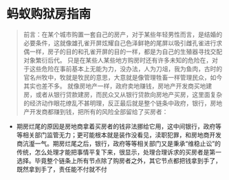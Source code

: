 # 蚂蚁购狱房指南

> 前言：在某个城市购置一套自己的房产，对于某些年轻男性而言，是结婚的必要条件，这就像雄孔雀开屏炫耀自己色泽鲜艳的尾屏以吸引雌孔雀进行求偶一样，房子的目的和孔雀开屏的目的一样，都是为自己的生殖器寻找交配对象繁衍后代。
> 只是在某些人某些地方购房时还有许多未知的危险在，对于这些危险在事前基本上无能为力，没办法，人为刀俎，我为鱼肉，古时的官名州牧中，牧就是牧民的意思，大意就是像管理牲畜一样管理民众，如今其实也差不多。
> 就像房地产一样，政府卖地赚钱，房地产开发商买地建房，或者从银行贷款建房，而民众又从银行贷款向房地产买房，这里面复杂的经济动作眼花缭乱不甚明理，反正最后就是整个链条中政府，银行，房地产开发商都赚到钱，把所有的风险全部留给了买房者：

 - 期房烂尾的原因是房地商拿着买房者的钱非法挪给它用，这中间银行，政府等等相关部门监管无力；更可能根本就是装作没看见，渎职犯罪，和房地商开发商沆瀣一气。期房烂尾之后，银行，政府等等相关部门又是秉承“维稳止讼”的传统，怎么处理才能把事情平复下来，很显示，处理合理诉求的买房者是第一选择。毕竟整个链条上所有节点除了购房者之外，其它节点都把钱拿到手了，既然拿到手了，责任能不付就不付
<!--stackedit_data:
eyJoaXN0b3J5IjpbMjgyNTA4NjMxLC0yMTM3MDk0Njc5LC0xMz
AyMzQxMTM5LC05NTM5NTQsMTM5MDgwNDc4LC0xNDc1ODgwMzE1
LDY1MDc2NzA1LC0xMzIzODcyNDMyLC0yMzY2NzMyNDgsLTI0NT
A4MTM1MSwtMTU3Njg2OTgwMiw1OTIxMTQ5MjYsLTEzNTYyNjEz
MDUsMjYxNDczMjM5LDExNjAyODk5OTMsODU2ODk0MjY5LDIxMz
UwMjUwNjMsMTg1NTU1MjA2MF19
-->